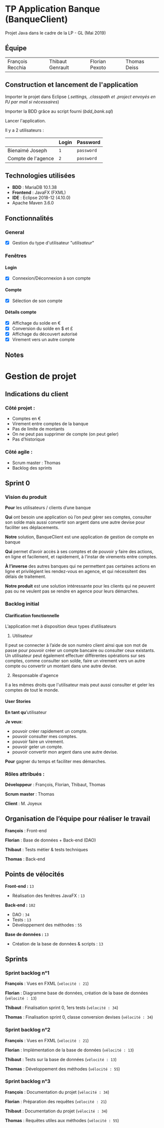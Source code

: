# TP Application Banque (BanqueClient)
Projet Java dans le cadre de la LP - GL (Mai 2019)
## Équipe
| | | | |
|-|-|-|-|
| François Recchia | Thibaut Genrault | Florian Pexoto | Thomas Deiss |


## Construction et lancement de l'application
Importer le projet dans Eclipse (*.settings, .classpath et .project envoyés en PJ par mail si nécessaires*)

Importer la BDD grâce au script fourni (*bdd_bank.sql*)

Lancer l'application. 

Il y a 2 utilisateurs :

|                  |Login |Password  |
|------------------|------|----------|
|Bienaimé Joseph   |`1`	|`password`|
|Compte de l'agence|`2`   |`password`|

## Technologies utilisées
- **BDD** : MariaDB 10.1.38
- **Frontend** : JavaFX (FXML)
- **IDE** : Eclipse 2018-12 (4.10.0)
- Apache Maven 3.6.0
## Fonctionnalités

### General
- [x] Gestion du type d'utilisateur "*utilisateur*"

### Fenêtres
#### Login
- [x] Connexion/Déconnexion à son compte
#### Compte
- [x] Sélection de son compte
#### Détails compte
- [x] Affichage du solde en €
- [x] Conversion du solde en $ et £ 
- [x] Affichage du découvert autorisé
- [x] Virement vers un autre compte
## Notes



# Gestion de projet

## Indications du client
### Côté projet : 
- Comptes en €
- Virement entre comptes de la banque
- Pas de limite de montants
- On ne peut pas supprimer de compte (on peut geler)
- Pas d’historique
### Côté agile :
- Scrum master : Thomas
- Backlog des sprints
## Sprint 0
### Vision du produit

**Pour** les utilisateurs / clients d’une banque

**Qui** ont besoin une application où l’on peut gérer ses comptes, consulter son solde mais aussi convertir son argent dans une autre devise pour faciliter ses déplacements.

**Notre** solution, BanqueClient est une application de gestion de compte en banque

**Qui** permet d’avoir accès à ses comptes et de pouvoir y faire des actions, en ligne et facilement, et rapidement, à l’instar de virements entre comptes.

**À l’inverse** des autres banques qui ne permettent pas certaines actions en ligne et privilégient les rendez-vous en agence, et qui nécessitent des délais de traitement.

**Notre produit** est une solution intéressante pour les clients qui ne peuvent pas ou ne veulent pas se rendre en agence pour leurs démarches.

### Backlog initial

#### Clarification fonctionnelle

L’application met à disposition deux types d’utilisateurs 


1. Utilisateur 

Il peut se connecter à l’aide de son numéro client ainsi que son mot de passe pour pouvoir créer un compte bancaire ou consulter ceux existants. Un utilisateur peut également effectuer différentes opérations sur ses comptes, comme consulter son solde, faire un virement vers un autre compte ou convertir un montant dans une autre devise.

2. Responsable d'agence

Il a les mêmes droits que l'utilisateur mais peut aussi consulter et geler les comptes de tout le monde.

#### User Stories

**En tant qu**’utilisateur

**Je veux**:

-	pouvoir créer rapidement un compte. 
-	pouvoir consulter mes comptes.
-	pouvoir faire un virement.
-	pouvoir geler un compte.
-	pouvoir convertir mon argent dans une autre devise.

**Pour** gagner du temps et faciliter mes démarches.

### Rôles attribués :

**Développeur** : François, Florian, Thibaut, Thomas

**Scrum master** : Thomas

**Client** : M. Joyeux


## Organisation de l’équipe pour réaliser le travail

**François** : Front-end

**Florian** : Base de données + Back-end (DAO)

**Thibaut** : Tests métier & tests techniques

**Thomas** : Back-end

## Points de vélocités
**Front-end :** `13`

-	Réalisation des fenêtres JavaFX : `13`

**Back-end :** `102`

-	DAO : `34`
-	Tests : `13`
-	Développement des méthodes : `55`

**Base de données :** `13`

-	Création de la base de données & scripts : `13`



## Sprints
### Sprint backlog n°1

**François** : Vues en FXML (`vélocité : 21`)

**Florian** : Diagramme base de données, création de la base de données (`vélocité : 13`)

**Thibaut** : Finalisation sprint 0, 1ers tests (`vélocité : 34`)

**Thomas** : Finalisation sprint 0, classe conversion devises (`vélocité : 34`)


### Sprint backlog n°2

**François** : Vues en FXML (`vélocité : 21`)

**Florian** : Implémentation de la base de données (`vélocité : 13`)

**Thibaut** : Tests sur la base de données (`vélocité : 13`)

**Thomas** : Développement des méthodes (`vélocité : 55`)


### Sprint backlog n°3

**François** : Documentation du projet (`vélocité : 34`)

**Florian** : Préparation des requêtes (`vélocité : 21`)

**Thibaut** : Documentation du projet (`vélocité : 34`)

**Thomas** : Requêtes utiles aux méthodes (`vélocité : 55`)
